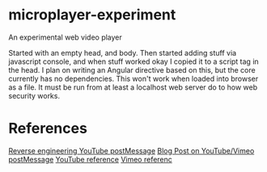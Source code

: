 microplayer-experiment
======================

An experimental web video player

Started with an empty head, and body. Then started adding stuff via javascript console, and when stuff worked okay I copied it to a script tag in the head. I plan on writing an Angular directive based on this, but the core currently has no dependencies. This won't work when loaded into browser as a file. It must be run from at least a localhost web server do to how web security works. 

# References

[Reverse engineering YouTube postMessage](http://stackoverflow.com/questions/7443578/youtube-iframe-api-how-do-i-control-a-iframe-player-thats-already-in-the-html)
[Blog Post on YouTube/Vimeo postMessage](https://eamann.com/tech/youtube-postmessage/)
[YouTube reference](https://developers.google.com/youtube/js_api_reference)
[Vimeo referenc](http://developer.vimeo.com/player/js-api#universal-with-postmessage)

